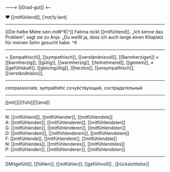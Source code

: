 ---> [[Grad-gut]] <--

❤️ [[mitfühlend]], [ˈmɪtˌfyːlənt]

---
[[Die halbe Miete sein.md#^6|^]] Fatima nickt [[mitfühlend]]. „Ich kenne das Problem“, sagt sie zu Anja. „Du weißt ja, dass ich auch lange einen Kitaplatz für meinen Sohn gesucht habe. ^6

---
= [[empathisch]], [[sympathisch]], [[verständnisvoll]],  [[Barmherzigen]]
≈ [[barmherzig]], [[gütig]], [[warmherzig]], [[teilnehmend]], [[gemein]],
≠ [[gefühlskalt]], [[gleichgültig]], [[herzlos]], [[unsympathisch]], [[verständnislos]], 

---
compassionate, sympathetic
сочувствующий, сострадательный

---
[[mit]]|[[fühl]]|[[end]]

---
N: [[mitfühlend]], [[mitfühlender]], [[mitfühlendste]]  
A: [[mitfühlenden]], [[mitfühlenderen]], [[mitfühlendsten]]  
G: [[mitfühlenden]], [[mitfühlenderen]], [[mitfühlendsten]]  
D: [[mitfühlendem]], [[mitfühlenderem]], [[mitfühlendstem]]  
F: [[mitfühlende]], [[mitfühlendere]], [[mitfühlendste]]  
N: [[mitfühlendes]], [[mitfühlenderes]], [[mitfühlendstes]]  
P: [[mitfühlenden]], [[mitfühlenderen]], [[mitfühlendsten]]  

---
[[Mitgefühl]], [[fühlen]], [[mitfühlen]], [[gefühlvoll]]
, [[rücksichtslos]]